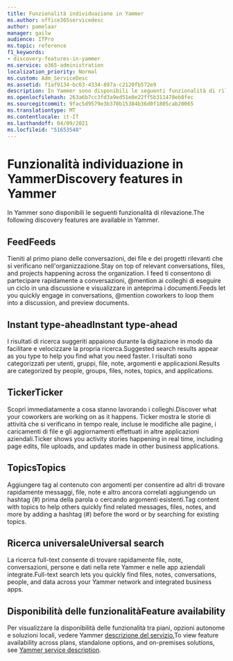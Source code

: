 ```yaml
---
title: Funzionalità individuazione in Yammer
ms.author: office365servicedesc
author: pamelaar
manager: gailw
audience: ITPro
ms.topic: reference
f1_keywords:
- discovery-features-in-yammer
ms.service: o365-administration
localization_priority: Normal
ms.custom: Adm_ServiceDesc
ms.assetid: f1af9134-bc63-4334-897a-c2120fb572e9
description: In Yammer sono disponibili le seguenti funzionalità di rilevazione.
ms.openlocfilehash: 263a6b7cc3fd3a9ed51e0e22ff5b311478eb8fec
ms.sourcegitcommit: 9fac5d9579e3b370b15384b36d0f1805cab20065
ms.translationtype: MT
ms.contentlocale: it-IT
ms.lasthandoff: 04/09/2021
ms.locfileid: "51653548"
---
```

# <a name="discovery-features-in-yammer"></a><span data-ttu-id="2f42a-103">Funzionalità individuazione in Yammer</span><span class="sxs-lookup"><span data-stu-id="2f42a-103">Discovery features in Yammer</span></span>

<span data-ttu-id="2f42a-104">In Yammer sono disponibili le seguenti funzionalità di rilevazione.</span><span class="sxs-lookup"><span data-stu-id="2f42a-104">The following discovery features are available in Yammer.</span></span>
  
## <a name="feeds"></a><span data-ttu-id="2f42a-105">Feed</span><span class="sxs-lookup"><span data-stu-id="2f42a-105">Feeds</span></span>

<span data-ttu-id="2f42a-106">Tieniti al primo piano delle conversazioni, dei file e dei progetti rilevanti che si verificano nell'organizzazione.</span><span class="sxs-lookup"><span data-stu-id="2f42a-106">Stay on top of relevant conversations, files, and projects happening across the organization.</span></span> <span data-ttu-id="2f42a-107">I feed ti consentono di partecipare rapidamente a conversazioni, @mention ai colleghi di eseguire un ciclo in una discussione e visualizzare in anteprima i documenti.</span><span class="sxs-lookup"><span data-stu-id="2f42a-107">Feeds let you quickly engage in conversations, @mention coworkers to loop them into a discussion, and preview documents.</span></span>

## <a name="instant-type-ahead"></a><span data-ttu-id="2f42a-108">Instant type-ahead</span><span class="sxs-lookup"><span data-stu-id="2f42a-108">Instant type-ahead</span></span>

<span data-ttu-id="2f42a-109">I risultati di ricerca suggeriti appaiono durante la digitazione in modo da facilitare e velocizzare la propria ricerca.</span><span class="sxs-lookup"><span data-stu-id="2f42a-109">Suggested search results appear as you type to help you find what you need faster.</span></span> <span data-ttu-id="2f42a-110">I risultati sono categorizzati per utenti, gruppi, file, note, argomenti e applicazioni.</span><span class="sxs-lookup"><span data-stu-id="2f42a-110">Results are categorized by people, groups, files, notes, topics, and applications.</span></span>
    
## <a name="ticker"></a><span data-ttu-id="2f42a-111">Ticker</span><span class="sxs-lookup"><span data-stu-id="2f42a-111">Ticker</span></span>

<span data-ttu-id="2f42a-112">Scopri immediatamente a cosa stanno lavorando i colleghi.</span><span class="sxs-lookup"><span data-stu-id="2f42a-112">Discover what your coworkers are working on as it happens.</span></span> <span data-ttu-id="2f42a-113">Ticker mostra le storie di attività che si verificano in tempo reale, incluse le modifiche alle pagine, i caricamenti di file e gli aggiornamenti effettuati in altre applicazioni aziendali.</span><span class="sxs-lookup"><span data-stu-id="2f42a-113">Ticker shows you activity stories happening in real time, including page edits, file uploads, and updates made in other business applications.</span></span>
  
## <a name="topics"></a><span data-ttu-id="2f42a-114">Topics</span><span class="sxs-lookup"><span data-stu-id="2f42a-114">Topics</span></span>

<span data-ttu-id="2f42a-115">Aggiungere tag al contenuto con argomenti per consentire ad altri di trovare rapidamente messaggi, file, note e altro ancora correlati aggiungendo un hashtag (#) prima della parola o cercando argomenti esistenti.</span><span class="sxs-lookup"><span data-stu-id="2f42a-115">Tag content with topics to help others quickly find related messages, files, notes, and more by adding a hashtag (#) before the word or by searching for existing topics.</span></span>
  
## <a name="universal-search"></a><span data-ttu-id="2f42a-116">Ricerca universale</span><span class="sxs-lookup"><span data-stu-id="2f42a-116">Universal search</span></span>

<span data-ttu-id="2f42a-117">La ricerca full-text consente di trovare rapidamente file, note, conversazioni, persone e dati nella rete Yammer e nelle app aziendali integrate.</span><span class="sxs-lookup"><span data-stu-id="2f42a-117">Full-text search lets you quickly find files, notes, conversations, people, and data across your Yammer network and integrated business apps.</span></span>
  
## <a name="feature-availability"></a><span data-ttu-id="2f42a-118">Disponibilità delle funzionalità</span><span class="sxs-lookup"><span data-stu-id="2f42a-118">Feature availability</span></span>

<span data-ttu-id="2f42a-119">Per visualizzare la disponibilità delle funzionalità tra piani, opzioni autonome e soluzioni locali, vedere Yammer [descrizione del servizio.](yammer-service-description.md)</span><span class="sxs-lookup"><span data-stu-id="2f42a-119">To view feature availability across plans, standalone options, and on-premises solutions, see [Yammer service description](yammer-service-description.md).</span></span>
  
  

